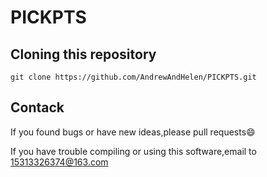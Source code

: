# PICKPTS

## Cloning this repository
```
git clone https://github.com/AndrewAndHelen/PICKPTS.git
```

## Contack

If you found bugs or have new ideas,please pull requests😄   

If you have trouble compiling or using this software,email to [15313326374@163.com](mailto:15313326374@163.com)

